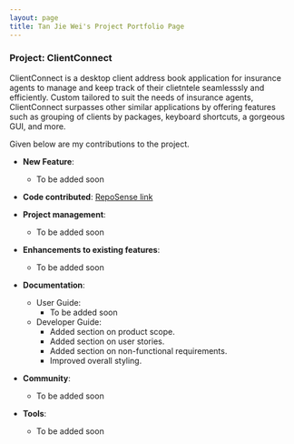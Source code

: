 ```yaml
---
layout: page
title: Tan Jie Wei's Project Portfolio Page
---
```


### Project: ClientConnect

ClientConnect is a desktop client address book application for insurance agents to manage and keep track of their clietntele seamlesssly and efficiently. Custom tailored to suit the needs of insurance agents, ClientConnect surpasses other similar applications by offering features such as grouping of clients by packages, keyboard shortcuts, a gorgeous GUI, and more.

Given below are my contributions to the project.

* **New Feature**:
    * To be added soon

* **Code contributed**: [RepoSense link]()

* **Project management**:
    * To be added soon

* **Enhancements to existing features**:
    * To be added soon

* **Documentation**:
    * User Guide:
        * To be added soon
    * Developer Guide:
        * Added section on product scope.
        * Added section on user stories.
        * Added section on non-functional requirements.
        * Improved overall styling.

* **Community**:
    * To be added soon

* **Tools**:
    * To be added soon
